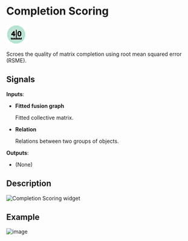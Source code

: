 Completion Scoring
==================

![Completion Scoring widget icon](icons/completion-scoring.png)

Scroes the quality of matrix completion using root mean squared error (RSME).

Signals
-------

**Inputs**:

- **Fitted fusion graph**

  Fitted collective matrix.

- **Relation**

  Relations between two groups of objects.

**Outputs**:

- (None)

Description
-----------



![Completion Scoring widget](images/GEOdataset-stamped.png)



Example
-------


<img src="images/GEODataSets-Example2.png" alt="image" width="600">
